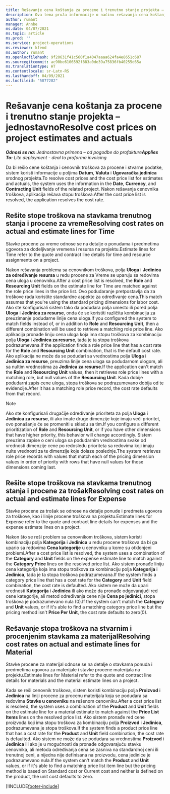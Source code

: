```yaml
---
title: Rešavanje cena koštanja za procene i trenutno stanje projekta – jednostavno
description: Ova tema pruža informacije o načinu rešavanja cena koštanja u procenama projekata i trenutnom stanju.
author: rumant
manager: Annbe
ms.date: 04/07/2021
ms.topic: article
ms.prod: ''
ms.service: project-operations
ms.reviewer: kfend
ms.author: rumant
ms.openlocfilehash: 9f20631f41c560f1a4047aaaa624fa4e8651c687
ms.sourcegitcommit: ac90be6106592f883a0de39a75836fb40255d65a
ms.translationtype: HT
ms.contentlocale: sr-Latn-RS
ms.lasthandoff: 04/09/2021
ms.locfileid: "5877282"
---
```

# <a name="resolve-cost-prices-on-project-estimates-and-actuals"></a><span data-ttu-id="84153-103">Rešavanje cena koštanja za procene i trenutno stanje projekta – jednostavno</span><span class="sxs-lookup"><span data-stu-id="84153-103">Resolve cost prices on project estimates and actuals</span></span> 

<span data-ttu-id="84153-104">_**Odnosi se na:** Jednostavna primena – od pogodbe do profakture_</span><span class="sxs-lookup"><span data-stu-id="84153-104">_**Applies To:** Lite deployment - deal to proforma invoicing_</span></span>

<span data-ttu-id="84153-105">Da bi rešio cene koštanja i cenovnik troškova za procene i stvarne podatke, sistem koristi informacije u poljima **Datum**, **Valuta** i **Ugovaračka jedinica** srodnog projekta.</span><span class="sxs-lookup"><span data-stu-id="84153-105">To resolve cost prices and the cost price list for estimates and actuals, the system uses the information in the **Date**, **Currency**, and **Contracting Unit** fields of the related project.</span></span> <span data-ttu-id="84153-106">Nakon rešavanja cenovnika troškova, aplikacija rešava stopu troškova.</span><span class="sxs-lookup"><span data-stu-id="84153-106">After the cost price list is resolved, the application resolves the cost rate.</span></span>

## <a name="resolving-cost-rates-on-actual-and-estimate-lines-for-time"></a><span data-ttu-id="84153-107">Rešite stope troškova na stavkama trenutnog stanja i procene za vreme</span><span class="sxs-lookup"><span data-stu-id="84153-107">Resolving cost rates on actual and estimate lines for Time</span></span>

<span data-ttu-id="84153-108">Stavke procene za vreme odnose se na detalje o ponudama i predmetima ugovora za dodeljivanje vremena i resursa na projektu.</span><span class="sxs-lookup"><span data-stu-id="84153-108">Estimate lines for Time refer to the quote and contract line details for time and resource assignments on a project.</span></span>

<span data-ttu-id="84153-109">Nakon rešavanja problema sa cenovnikom troškova, polja **Uloga** i **Jedinica za određivanje resursa** u redu procene za Vreme se uparuju sa redovima cena uloga u cenovniku.</span><span class="sxs-lookup"><span data-stu-id="84153-109">After a cost price list is resolved, the **Role** and **Resourcing Unit** fields on the estimate line for Time are matched against the role price lines in the price list.</span></span> <span data-ttu-id="84153-110">Ovo podudaranje pretpostavlja da za troškove rada koristite standardne aspekte za određivanje cena.</span><span class="sxs-lookup"><span data-stu-id="84153-110">This match assumes that you're using the standard pricing dimensions for labor cost.</span></span> <span data-ttu-id="84153-111">Ako ste konfigurisali sistem tako da podudara polja umesto ili pored polja **Uloga** i **Jedinica za resurse**, onda će se koristiti različita kombinacija za preuzimanje podudarne linije cena uloga.</span><span class="sxs-lookup"><span data-stu-id="84153-111">If you configured the system to match fields instead of, or in addition to **Role** and **Resourcing Unit**, then a different combination will be used to retrieve a matching role price line.</span></span> <span data-ttu-id="84153-112">Ako aplikacija pronađe liniju cena uloga koja ima stopu troškova za kombinaciju polja **Uloga** i **Jedinica za resurse**, tada je ta stopa troškova podrazumevana.</span><span class="sxs-lookup"><span data-stu-id="84153-112">If the application finds a role price line that has a cost rate for the **Role** and **Resourcing Unit** combination, that is the default cost rate.</span></span> <span data-ttu-id="84153-113">Ako aplikacija ne može da se podudari sa vrednostima polja **Uloga** i **Jedinica za resurse**, preuzima linije cena uloga sa podudarnom ulogom, ali sa nultim vrednostima za **Jedinica za resurse**.</span><span class="sxs-lookup"><span data-stu-id="84153-113">If the application can't match the **Role** and **Resourcing Unit** values, then it retrieves role price lines with a matching role, but null values of the **Resourcing Unit**.</span></span> <span data-ttu-id="84153-114">Kada dobije podudarni zapis cene uloga, stopa troškova se podrazumevano dobija od te evidencije.</span><span class="sxs-lookup"><span data-stu-id="84153-114">After it has a matching role price record, the cost rate defaults from that record.</span></span> 

> [!NOTE]
> <span data-ttu-id="84153-115">Ako ste konfigurisali drugačije određivanje prioriteta za polja **Uloga** i **Jedinica za resurse**, ili ako imate druge dimenzije koje imaju veći prioritet, ovo ponašanje će se promeniti u skladu sa tim.</span><span class="sxs-lookup"><span data-stu-id="84153-115">If you configure a different prioritization of **Role** and **Resourcing Unit**, or if you have other dimensions that have higher priority, this behavior will change accordingly.</span></span> <span data-ttu-id="84153-116">Sistem preuzima zapise o ceni uloga sa podudarnim vrednostima svake od vrednosti dimenzije cene po redosledu prioriteta sa redovima koji imaju nulte vrednosti za te dimenzije koje dolaze poslednje.</span><span class="sxs-lookup"><span data-stu-id="84153-116">The system retrieves role price records with values that match each of the pricing dimension values in order of priority with rows that have null values for those dimensions coming last.</span></span>

## <a name="resolving-cost-rates-on-actual-and-estimate-lines-for-expense"></a><span data-ttu-id="84153-117">Rešite stope troškova na stavkama trenutnog stanja i procene za trošak</span><span class="sxs-lookup"><span data-stu-id="84153-117">Resolving cost rates on actual and estimate lines for Expense</span></span>

<span data-ttu-id="84153-118">Stavke procene za trošak se odnose na detalje ponude i predmeta ugovora za troškove, kao i linije procene troškova na projektu.</span><span class="sxs-lookup"><span data-stu-id="84153-118">Estimate lines for Expense refer to the quote and contract line details for expenses and the expense estimate lines on a project.</span></span>

<span data-ttu-id="84153-119">Nakon što se reši problem sa cenovnikom troškova, sistem koristi kombinaciju polja **Kategorija** i **Jedinica** u redu procene troškova da bi ga upario sa redovima **Cena kategorije** u cenovniku u kome su otklonjeni problemi.</span><span class="sxs-lookup"><span data-stu-id="84153-119">After a cost price list is resolved, the system uses a combination of the **Category** and **Unit** fields on the expense estimate line to match against the **Category Price** lines on the resolved price list.</span></span> <span data-ttu-id="84153-120">Ako sistem pronađe liniju cena kategorija koja ima stopu troškova za kombinaciju polja **Kategorija** i **Jedinica**, tada je ta stopa troškova podrazumevana.</span><span class="sxs-lookup"><span data-stu-id="84153-120">If the system finds a category price line that has a cost rate for the **Category** and **Unit** field combination, the cost rate is defaulted.</span></span> <span data-ttu-id="84153-121">Ako sistem ne može da upari vrednosti **Kategorija** i **Jedinica** ili ako može da pronađe odgovarajući red cene kategorije, ali metod određivanja cene nije **Cena po jedinici**, stopa troškova je podrazumevano nula (0).</span><span class="sxs-lookup"><span data-stu-id="84153-121">If the system can't match the **Category** and **Unit** values, or if it's able to find a matching category price line but the pricing method isn't **Price Per Unit**, the cost rate defaults to zero(0).</span></span>

## <a name="resolving-cost-rates-on-actual-and-estimate-lines-for-material"></a><span data-ttu-id="84153-122">Rešavanje stopa troškova na stvarnim i procenjenim stavkama za materijal</span><span class="sxs-lookup"><span data-stu-id="84153-122">Resolving cost rates on actual and estimate lines for Material</span></span>

<span data-ttu-id="84153-123">Stavke procene za materijal odnose se na detalje o stavkama ponuda i predmetima ugovora za materijale i stavke procene materijala na projektu.</span><span class="sxs-lookup"><span data-stu-id="84153-123">Estimate lines for Material refer to the quote and contract line details for materials and the material estimate lines on a project.</span></span>

<span data-ttu-id="84153-124">Kada se reši cenovnik troškova, sistem koristi kombinaciju polja **Proizvod** i **Jedinica** na liniji procene za procenu materijala koja se podudara sa redovima **Stavke u cenovniku** na rešenom cenovniku.</span><span class="sxs-lookup"><span data-stu-id="84153-124">After a cost price list is resolved, the system uses a combination of the **Product** and **Unit** fields on the estimate line for a material estimate to match against the **Price List Items** lines on the resolved price list.</span></span> <span data-ttu-id="84153-125">Ako sistem pronađe red cene proizvoda koji ima stopu troškova za kombinaciju polja **Proizvod** i **Jedinica**, podrazumevana je stopa troškova.</span><span class="sxs-lookup"><span data-stu-id="84153-125">If the system finds a product price line that has a cost rate for the **Product** and **Unit** field combination, the cost rate is defaulted.</span></span> <span data-ttu-id="84153-126">Ako sistem ne može da se podudara sa vrednostima **Proizvod** i **Jedinica** ili ako je u mogućnosti da pronađe odgovarajuću stavku cenovnika, ali metoda određivanja cena se zasniva na standardnoj ceni ili trenutnoj ceni, a nijedna nije definisana na proizvodu, cena jedinice je podrazumevano nula.</span><span class="sxs-lookup"><span data-stu-id="84153-126">If the system can't match the **Product** and **Unit** values, or if it's able to find a matching price list item line but the pricing method is based on Standard cost or Current cost and neither is defined on the product, the unit cost defaults to zero.</span></span>


[!INCLUDE[footer-include](../../includes/footer-banner.md)]
